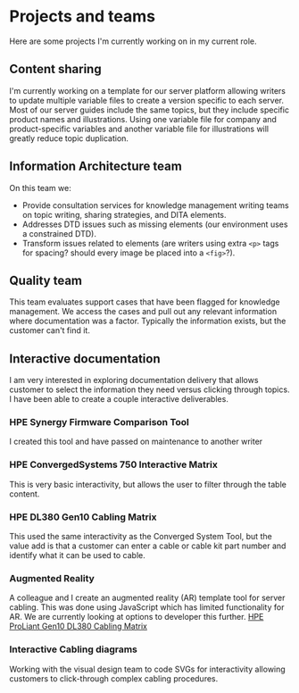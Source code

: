 # Projects and teams

Here are some projects I'm currently working on in my current role.

## Content sharing
I'm currently working on a template for our server platform allowing writers to update multiple variable files to create a version specific to each server. Most of our server guides include the same topics, but they include specific product names and illustrations. Using one variable file for company and product-specific variables and another variable file for illustrations will greatly reduce topic duplication.

## Information Architecture team
On this team we:
* Provide consultation services for knowledge management writing teams on topic writing, sharing strategies, and DITA elements. 
* Addresses DTD issues such as missing elements (our environment uses a constrained DTD). 
* Transform issues related to elements (are writers using extra `<p>` tags for spacing? should every image be placed into a `<fig>`?).

## Quality team
This team evaluates support cases that have been flagged for knowledge management. We access the cases and pull out any relevant information where documentation was a factor. Typically the information exists, but the customer can't find it.  

## Interactive documentation
I am very interested in exploring documentation delivery that allows customer to select the information they need versus clicking through topics. I have been able to create a couple interactive deliverables.

### HPE Synergy Firmware Comparison Tool
I created this tool and have passed on maintenance to another writer

### HPE ConvergedSystems 750 Interactive Matrix
This is very basic interactivity, but allows the user to filter through the table content.

### HPE DL380 Gen10 Cabling Matrix
This used the same interactivity as the Converged System Tool, but the value add is that a customer can enter a cable or cable kit part number and identify what it can be used to cable.

### Augmented Reality
A colleague and I create an augmented reality (AR) template tool for server cabling. This was done using JavaScript which has limited functionality for AR. We are currently looking at options to developer this further.
[HPE ProLiant Gen10 DL380 Cabling Matrix](https://techhub.hpe.com/eginfolib/servers/CableMatrix/GUID-76C9E454-E5AA-4A65-BA5E-132A7D306E07.html)

### Interactive Cabling diagrams
Working with the visual design team to code SVGs for interactivity allowing customers to click-through complex cabling procedures.
